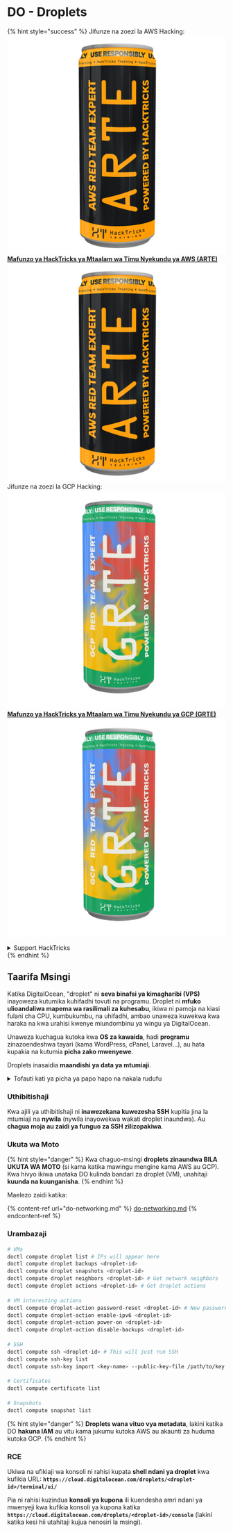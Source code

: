 # DO - Droplets

{% hint style="success" %}
Jifunze na zoezi la AWS Hacking:<img src="/.gitbook/assets/image.png" alt="" data-size="line">[**Mafunzo ya HackTricks ya Mtaalam wa Timu Nyekundu ya AWS (ARTE)**](https://training.hacktricks.xyz/courses/arte)<img src="/.gitbook/assets/image.png" alt="" data-size="line">\
Jifunze na zoezi la GCP Hacking: <img src="/.gitbook/assets/image (2).png" alt="" data-size="line">[**Mafunzo ya HackTricks ya Mtaalam wa Timu Nyekundu ya GCP (GRTE)**<img src="/.gitbook/assets/image (2).png" alt="" data-size="line">](https://training.hacktricks.xyz/courses/grte)

<details>

<summary>Support HackTricks</summary>

* Angalia [**mpango wa michango**](https://github.com/sponsors/carlospolop)!
* **Jiunge na** 💬 [**Kikundi cha Discord**](https://discord.gg/hRep4RUj7f) au kikundi cha [**telegram**](https://t.me/peass) au **tufuate** kwenye **Twitter** 🐦 [**@hacktricks\_live**](https://twitter.com/hacktricks\_live)**.**
* **Shiriki mbinu za udukuzi kwa kuwasilisha PRs kwa** [**HackTricks**](https://github.com/carlospolop/hacktricks) na [**HackTricks Cloud**](https://github.com/carlospolop/hacktricks-cloud) github repos.

</details>
{% endhint %}

## Taarifa Msingi

Katika DigitalOcean, "droplet" ni **seva binafsi ya kimagharibi (VPS)** inayoweza kutumika kuhifadhi tovuti na programu. Droplet ni **mfuko ulioandaliwa mapema wa rasilimali za kuhesabu**, ikiwa ni pamoja na kiasi fulani cha CPU, kumbukumbu, na uhifadhi, ambao unaweza kuwekwa kwa haraka na kwa urahisi kwenye miundombinu ya wingu ya DigitalOcean.

Unaweza kuchagua kutoka kwa **OS za kawaida**, hadi **programu** zinazoendeshwa tayari (kama WordPress, cPanel, Laravel...), au hata kupakia na kutumia **picha zako mwenyewe**.

Droplets inasaidia **maandishi ya data ya mtumiaji**.

<details>

<summary>Tofauti kati ya picha ya papo hapo na nakala rudufu</summary>

Katika DigitalOcean, picha ya papo hapo ni nakala ya wakati fulani ya diski ya Droplet. Inakamata hali ya diski ya Droplet wakati picha ya papo hapo ilipochukuliwa, ikiwa ni pamoja na mfumo wa uendeshaji, programu zilizosakinishwa, na faili na data zote kwenye diski.

Picha za papo hapo zinaweza kutumika kuunda Droplets mpya zenye usanidi sawa na Droplet ya awali, au kurejesha Droplet kwenye hali iliyokuwa nayo wakati picha ya papo hapo ilipochukuliwa. Picha za papo hapo hifadhiwa kwenye huduma ya uhifadhi wa vitu vya DigitalOcean, na ni za kujumlisha, maana yake ni kwamba mabadiliko tangu picha ya papo hapo iliyopita yamehifadhiwa. Hii inafanya matumizi yao kuwa ufanisi na gharama nafuu kuhifadhi.

Kwa upande mwingine, nakala rudufu ni nakala kamili ya Droplet, ikiwa ni pamoja na mfumo wa uendeshaji, programu zilizosakinishwa, faili, na data, pamoja na mipangilio na metadata ya Droplet. Nakala rudufu kawaida hufanywa kwa ratiba ya kawaida, na inakamata hali nzima ya Droplet wakati fulani maalum.

Tofauti na picha za papo hapo, nakala rudufu zinahifadhiwa kwa muundo uliopunguzwa na uliofichwa, na zinahamishwa kutoka miundombinu ya DigitalOcean kwenda eneo la mbali kwa ajili ya kuhifadhi salama. Hii inafanya nakala rudufu kuwa bora kwa kupona kutokana na maafa, kwani zinatoa nakala kamili ya Droplet ambayo inaweza kurejeshwa katika tukio la kupoteza data au matukio mengine ya maafa.

Kwa muhtasari, picha za papo hapo ni nakala za wakati fulani ya diski ya Droplet, wakati nakala rudufu ni nakala kamili ya Droplet, ikiwa ni pamoja na mipangilio yake na metadata. Picha za papo hapo zinahifadhiwa kwenye huduma ya uhifadhi wa vitu vya DigitalOcean, wakati nakala rudufu zinahamishwa kutoka miundombinu ya DigitalOcean kwenda eneo la mbali. Picha za papo hapo na nakala rudufu zinaweza kutumika kurejesha Droplet, lakini picha za papo hapo ni ufanisi zaidi kutumia na kuhifadhi, wakati nakala rudufu hutoa suluhisho kamili zaidi la nakala rudufu kwa kupona kutokana na maafa.

</details>

### Uthibitishaji

Kwa ajili ya uthibitishaji ni **inawezekana kuwezesha SSH** kupitia jina la mtumiaji na **nywila** (nywila inayowekwa wakati droplet inaundwa). Au **chagua moja au zaidi ya funguo za SSH zilizopakiwa**.

### Ukuta wa Moto

{% hint style="danger" %}
Kwa chaguo-msingi **droplets zinaundwa BILA UKUTA WA MOTO** (si kama katika mawingu mengine kama AWS au GCP). Kwa hivyo ikiwa unataka DO kulinda bandari za droplet (VM), unahitaji **kuunda na kuunganisha**.
{% endhint %}

Maelezo zaidi katika:

{% content-ref url="do-networking.md" %}
[do-networking.md](do-networking.md)
{% endcontent-ref %}

### Urambazaji
```bash
# VMs
doctl compute droplet list # IPs will appear here
doctl compute droplet backups <droplet-id>
doctl compute droplet snapshots <droplet-id>
doctl compute droplet neighbors <droplet-id> # Get network neighbors
doctl compute droplet actions <droplet-id> # Get droplet actions

# VM interesting actions
doctl compute droplet-action password-reset <droplet-id> # New password is emailed to the user
doctl compute droplet-action enable-ipv6 <droplet-id>
doctl compute droplet-action power-on <droplet-id>
doctl compute droplet-action disable-backups <droplet-id>

# SSH
doctl compute ssh <droplet-id> # This will just run SSH
doctl compute ssh-key list
doctl compute ssh-key import <key-name> --public-key-file /path/to/key.pub

# Certificates
doctl compute certificate list

# Snapshots
doctl compute snapshot list
```
{% hint style="danger" %}
**Droplets wana vituo vya metadata**, lakini katika DO **hakuna IAM** au vitu kama jukumu kutoka AWS au akaunti za huduma kutoka GCP.
{% endhint %}

### RCE

Ukiwa na ufikiaji wa konsoli ni rahisi kupata **shell ndani ya droplet** kwa kufikia URL: **`https://cloud.digitalocean.com/droplets/<droplet-id>/terminal/ui/`**

Pia ni rahisi kuzindua **konsoli ya kupona** ili kuendesha amri ndani ya mwenyeji kwa kufikia konsoli ya kupona katika **`https://cloud.digitalocean.com/droplets/<droplet-id>/console`** (lakini katika kesi hii utahitaji kujua nenosiri la msingi).
